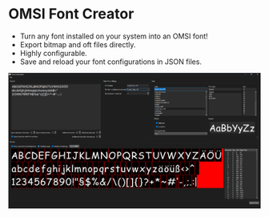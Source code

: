 # OMSI Font Creator

- Turn any font installed on your system into an OMSI font!
- Export bitmap and oft files directly.
- Highly configurable.
- Save and reload your font configurations in JSON files.

![image](Screenshot.png)